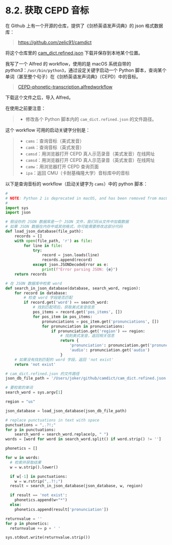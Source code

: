 # 8.2. 获取 CEPD 音标

在 Github 上有一个开源的仓库，提供了《剑桥英语发声词典》的 json 格式数据库：

> https://github.com/zelic91/camdict

将这个仓库里的 [cam_dict.refined.json](https://github.com/zelic91/camdict/raw/main/cam_dict.refined.json) 下载并保存到本地某个位置。

我写了一个 Alfred 的 workflow，使用的是 macOS 系统自带的 *python3*：`/usr/bin/python3`，通过设定关键字启动一个 Python 脚本，查询某个单词（甚至整个句子）在《剑桥英语发声词典》（CEPD）中的音标。

> [CEPD-phonetic-transcription.alfredworkflow](https://1000h.org/alfred-workflows/CEPD-phonetic-transcription.alfredworkflow)

下载这个文件之后，导入 Alfred。

在使用之前要注意：

> * 修改各个 Python 脚本内的 `cam_dict.refined.json` 的文件路径。

这个 workflow 可用的启动关键字分别是：

> * `cams`：查询音标（美式发音）
> * `camk`：查询音标（英式发音）
> * `camsd`：用浏览器打开 CEPD 真人示范录音（美式发音）在线网址
> * `camsd`：用浏览器打开 CEPD 真人示范录音（英式发音）在线网址
> * `camw`：用浏览器打开 CEPD 查询页面
> * `ipa`：返回 CMU（卡耐基梅隆大学）音标库中的音标

以下是查询音标的 workflow（启动关键字为 `cams`）中的 python 脚本：

```python
#
# NOTE: Python 2 is deprecated in macOS, and has been removed from macOS 12.3+
#
import sys
import json

# 假设你的 JSON 数据库是一个 JSON 文件，我们将从文件中加载数据
# 如果 JSON 数据在内存中或其他格式，你可能需要修改这部分代码
def load_json_database(file_path):
    records = []
    with open(file_path, 'r') as file:
        for line in file:
            try:
                record = json.loads(line)
                records.append(record)
            except json.JSONDecodeError as e:
                print(f"Error parsing JSON: {e}")
    return records

# 在 JSON 数据库中检索 word
def search_in_json_database(database, search_word, region):
    for record in database:
        # 检查 word 字段是否匹配
        if record.get('word') == search_word:
            # 找到匹配项后，获取美式发音信息
            pos_items = record.get('pos_items', [])
            for pos_item in pos_items:
                pronunciations = pos_item.get('pronunciations', [])
                for pronunciation in pronunciations:
                    if pronunciation.get('region') == region:
                        # 找到美式发音，返回相关信息
                        return {
                            'pronunciation': pronunciation.get('pronunciation'),
                            'audio': pronunciation.get('audio')
                        }
    # 如果没有找到匹配的 word 字段，返回 'not exist'
    return 'not exist'

# cam_dict.refined.json 的文件路径
json_db_file_path = '/Users/joker/github/camdict/cam_dict.refined.json'

# 要检索的单词
search_word = sys.argv[1]

region = "us"

json_database = load_json_database(json_db_file_path)

# replace punctuations in text with space
punctuations = ",.?!;"
for p in punctuations:
    search_word = search_word.replace(p, " ")
words = [word for word in search_word.split() if word.strip() != '']

phonetics = []

for w in words:
  # 检索并获取结果
  w = w.strip().lower()

  if w[-1] in punctuations:
    w = w.rstrip(",.?!;")
  result = search_in_json_database(json_database, w, region)

  if result == 'not exist':
    phonetics.append(w+"*")
  else:
    phonetics.append(result['pronunciation'])

returnvalue = ''
for p in phonetics:
  returnvalue += p + ' '

sys.stdout.write(returnvalue.strip())
```